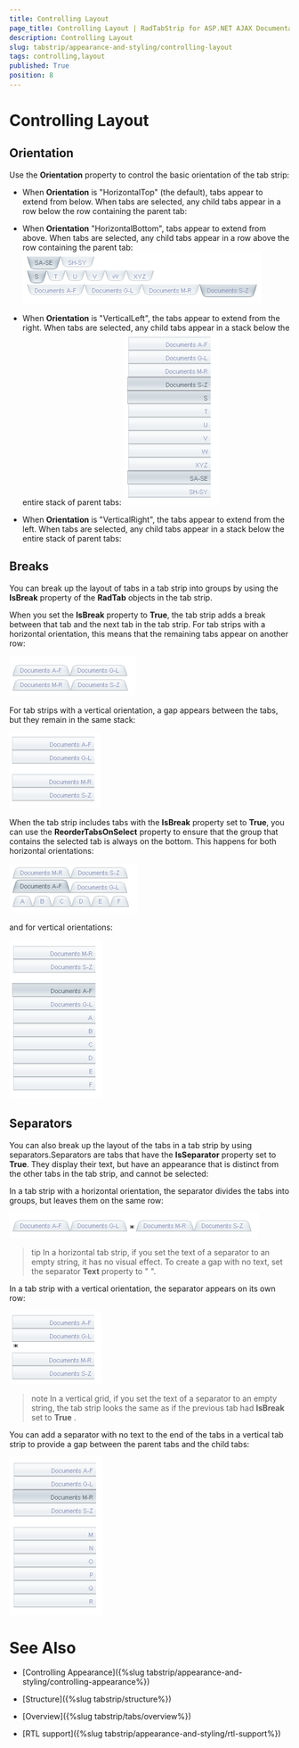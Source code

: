 ```yaml
---
title: Controlling Layout
page_title: Controlling Layout | RadTabStrip for ASP.NET AJAX Documentation
description: Controlling Layout
slug: tabstrip/appearance-and-styling/controlling-layout
tags: controlling,layout
published: True
position: 8
---
```


# Controlling Layout



## Orientation

Use the **Orientation** property to control the basic orientation of the tab strip:

* When **Orientation** is "HorizontalTop" (the default), tabs appear to extend from below. When tabs are selected, any child tabs appear in a row below the row containing the parent tab: 

* When **Orientation** "HorizontalBottom", tabs appear to extend from above. When tabs are selected, any child tabs appear in a row above the row containing the parent tab: !["Horizontal Bottom" Orientation](images/tabstrip_orientationhb.png)

* When **Orientation** is "VerticalLeft", the tabs appear to extend from the right. When tabs are selected, any child tabs appear in a stack below the entire stack of parent tabs: !["VerticalLeft" Orientation](images/tabstrip_orientationvl.png)

* When **Orientation** is "VerticalRight", the tabs appear to extend from the left. When tabs are selected, any child tabs appear in a stack below the entire stack of parent tabs: 

## Breaks

You can break up the layout of tabs in a tab strip into groups by using the **IsBreak** property of the **RadTab** objects in the tab strip.

When you set the **IsBreak** property to **True**, the tab strip adds a break between that tab and the next tab in the tab strip. For tab strips with a horizontal orientation, this means that the remaining tabs appear on another row:

![Horizontal break](images/tabstrip_breakhorizontal.png)

For tab strips with a vertical orientation, a gap appears between the tabs, but they remain in the same stack:

![Vertical break](images/tabstrip_breakvertical.png)

When the tab strip includes tabs with the **IsBreak** property set to **True**, you can use the **ReorderTabsOnSelect** property to ensure that the group that contains the selected tab is always on the bottom. This happens for both horizontal orientations:

![Reorder tabs horizontally](images/tabstrip_reordertabsonselecthorizontal.png)

and for vertical orientations:

![Reorder tabs vertically](images/tabstrip_reordertabsonselectvertical.png)

## Separators

You can also break up the layout of the tabs in a tab strip by using separators.Separators are tabs that have the **IsSeparator** property set to **True**. They display their text, but have an appearance that is distinct from the other tabs in the tab strip, and cannot be selected:

In a tab strip with a horizontal orientation, the separator divides the tabs into groups, but leaves them on the same row:

![Horizontal separator tabs](images/tabstrip_separatortabsh.png)

>tip In a horizontal tab strip, if you set the text of a separator to an empty string, it has no visual effect. To create a gap with no text, set the separator **Text** property to "&nbsp;".
>


In a tab strip with a vertical orientation, the separator appears on its own row:

![Vertical separator tabs](images/tabstrip_separatortabsv.png)

>note In a vertical grid, if you set the text of a separator to an empty string, the tab strip looks the same as if the previous tab had **IsBreak** set to **True** .
>


You can add a separator with no text to the end of the tabs in a vertical tab strip to provide a gap between the parent tabs and the child tabs:

![Separator to the end](images/tabstrip_separatortabsvend.png)

# See Also

 * [Controlling Appearance]({%slug tabstrip/appearance-and-styling/controlling-appearance%})

 * [Structure]({%slug tabstrip/structure%})

 * [Overview]({%slug tabstrip/tabs/overview%})

 * [RTL support]({%slug tabstrip/appearance-and-styling/rtl-support%})
